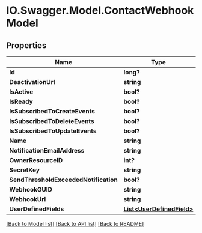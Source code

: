 # IO.Swagger.Model.ContactWebhookModel
## Properties

Name | Type | Description | Notes
------------ | ------------- | ------------- | -------------
**Id** | **long?** |  | [optional] 
**DeactivationUrl** | **string** |  | [optional] 
**IsActive** | **bool?** |  | [optional] 
**IsReady** | **bool?** |  | [optional] 
**IsSubscribedToCreateEvents** | **bool?** |  | [optional] 
**IsSubscribedToDeleteEvents** | **bool?** |  | [optional] 
**IsSubscribedToUpdateEvents** | **bool?** |  | [optional] 
**Name** | **string** |  | [optional] 
**NotificationEmailAddress** | **string** |  | [optional] 
**OwnerResourceID** | **int?** |  | [optional] 
**SecretKey** | **string** |  | [optional] 
**SendThresholdExceededNotification** | **bool?** |  | [optional] 
**WebhookGUID** | **string** |  | [optional] 
**WebhookUrl** | **string** |  | [optional] 
**UserDefinedFields** | [**List&lt;UserDefinedField&gt;**](UserDefinedField.md) |  | [optional] 

[[Back to Model list]](../README.md#documentation-for-models) [[Back to API list]](../README.md#documentation-for-api-endpoints) [[Back to README]](../README.md)

